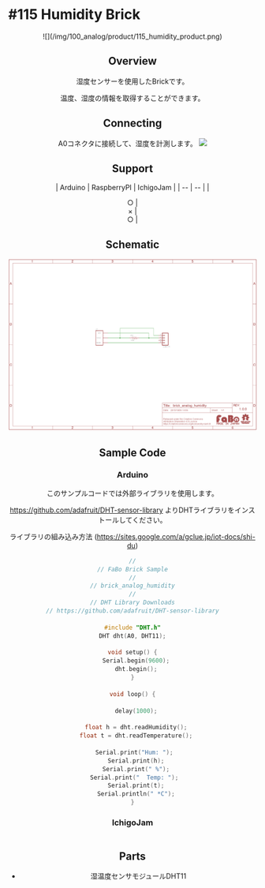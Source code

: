 # #115 Humidity Brick

<center>![](/img/100_analog/product/115_humidity_product.png)
<!--COLORME-->

## Overview
湿度センサーを使用したBrickです。

温度、湿度の情報を取得することができます。

## Connecting
A0コネクタに接続して、湿度を計測します。
![](/img/100_analog/connect/115_humidity_connect.png)

## Support
| Arduino | RaspberryPI | IchigoJam |
| -- | -- |
| <center>○ | <center>× | <center>○ |

## Schematic
![](/img/100_analog/schematic/115_humidity_schematic.png)

## Sample Code
### Arduino
このサンプルコードでは外部ライブラリを使用します。

https://github.com/adafruit/DHT-sensor-library
よりDHTライブラリをインストールしてください。

ライブラリの組み込み方法 (https://sites.google.com/a/gclue.jp/iot-docs/shi-du)


```c
//
// FaBo Brick Sample
//
// brick_analog_humidity
//
// DHT Library Downloads
// https://github.com/adafruit/DHT-sensor-library

#include "DHT.h"
DHT dht(A0, DHT11);

void setup() {
  Serial.begin(9600);
  dht.begin();
}

void loop() {

  delay(1000);

  float h = dht.readHumidity();
  float t = dht.readTemperature();

  Serial.print("Hum: "); 
  Serial.print(h);
  Serial.print(" %");
  Serial.print("  Temp: "); 
  Serial.print(t);
  Serial.println(" *C");
}
```

### IchigoJam
```Basic

```

## Parts
- 湿温度センサモジュールDHT11
